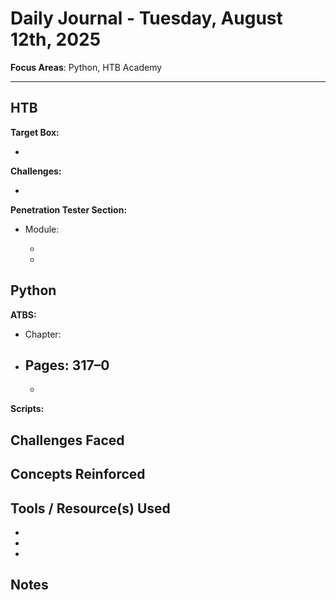 # Daily Journal - Tuesday, August 12th, 2025

**Focus Areas**: Python, HTB Academy

---

## HTB

**Target Box:**

-

**Challenges:**

-

**Penetration Tester Section:**

- Module:
  
  -
  -

## Python

**ATBS:**

- Chapter:
- Pages: 317–0
  -  
  -

**Scripts:**

## Challenges Faced

## Concepts Reinforced

## Tools / Resource(s) Used

-  
- 
- 

## Notes
